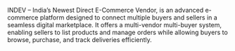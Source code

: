 INDEV – India’s Newest Direct E-Commerce Vendor, is an advanced e-commerce platform designed to connect multiple buyers and sellers in a seamless digital marketplace. It offers a multi-vendor multi-buyer system, enabling sellers to list products and manage orders while allowing buyers to browse, purchase, and track deliveries efficiently.
